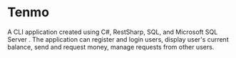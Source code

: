 # Tenmo
A CLI application created using C#, RestSharp, SQL, and Microsoft SQL Server . The application can register and login users, display user's current balance, send and request money, manage requests from other users.

